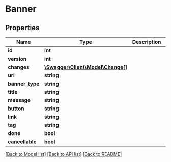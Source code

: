 # Banner

## Properties
Name | Type | Description | Notes
------------ | ------------- | ------------- | -------------
**id** | **int** |  | [optional] 
**version** | **int** |  | [optional] 
**changes** | [**\Swagger\Client\Model\Change[]**](Change.md) |  | [optional] 
**url** | **string** |  | [optional] 
**banner_type** | **string** |  | [optional] 
**title** | **string** |  | [optional] 
**message** | **string** |  | [optional] 
**button** | **string** |  | [optional] 
**link** | **string** |  | [optional] 
**tag** | **string** |  | [optional] 
**done** | **bool** |  | [optional] 
**cancellable** | **bool** |  | [optional] 

[[Back to Model list]](../README.md#documentation-for-models) [[Back to API list]](../README.md#documentation-for-api-endpoints) [[Back to README]](../README.md)


